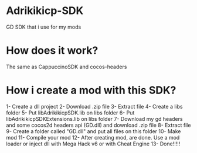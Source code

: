 # Adrikikicp-SDK


GD SDK that i use for my mods




# How does it work?

The same as CappuccinoSDK and cocos-headers

# How i create a mod with this SDK? 
1- Create a dll project
2- Download .zip file
3- Extract file
4- Create a libs folder
5- Put libAdrikikicpSDK.lib on libs folder
6- Put libAdrikikicpSDKExtensions.lib on libs folder
7- Download my gd headers and some cocos2d headers api (GD.dll) and download .zip file
8- Extract file
9- Create a folder called "GD.dll" and put all files on this folder
10- Make mod
11- Compile your mod
12- After creating mod, are done. Use a mod loader or inject dll with Mega Hack v6 or with Cheat Engine
13- Done!!!!!
 
